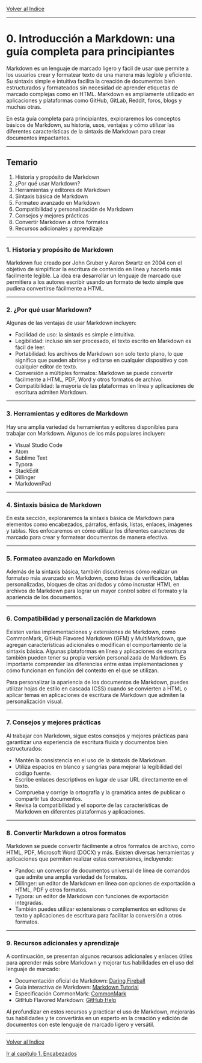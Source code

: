 
[Volver al Indice](../readme.md)

---

# 0. Introducción a Markdown: una guía completa para principiantes

Markdown es un lenguaje de marcado ligero y fácil de usar que permite a los usuarios crear y formatear texto de una manera más legible y eficiente. Su sintaxis simple e intuitiva facilita la creación de documentos bien estructurados y formateados sin necesidad de aprender etiquetas de marcado complejas como en HTML. Markdown es ampliamente utilizado en aplicaciones y plataformas como GitHub, GitLab, Reddit, foros, blogs y muchas otras.

En esta guía completa para principiantes, exploraremos los conceptos básicos de Markdown, su historia, usos, ventajas y cómo utilizar las diferentes características de la sintaxis de Markdown para crear documentos impactantes.

---

## Temario
1. Historia y propósito de Markdown
2. ¿Por qué usar Markdown?
3. Herramientas y editores de Markdown
4. Sintaxis básica de Markdown
5. Formateo avanzado en Markdown
6. Compatibilidad y personalización de Markdown
7. Consejos y mejores prácticas
8. Convertir Markdown a otros formatos
9. Recursos adicionales y aprendizaje

---

### 1. Historia y propósito de Markdown
Markdown fue creado por John Gruber y Aaron Swartz en 2004 con el objetivo de simplificar la escritura de contenido en línea y hacerlo más fácilmente legible. La idea era desarrollar un lenguaje de marcado que permitiera a los autores escribir usando un formato de texto simple que pudiera convertirse fácilmente a HTML.

---

### 2. ¿Por qué usar Markdown?
Algunas de las ventajas de usar Markdown incluyen:

* Facilidad de uso: la sintaxis es simple e intuitiva.
* Legibilidad: incluso sin ser procesado, el texto escrito en Markdown es fácil de leer.
* Portabilidad: los archivos de Markdown son solo texto plano, lo que significa que pueden abrirse y editarse en cualquier dispositivo y con cualquier editor de texto.
* Conversión a múltiples formatos: Markdown se puede convertir fácilmente a HTML, PDF, Word y otros formatos de archivo.
* Compatibilidad: la mayoría de las plataformas en línea y aplicaciones de escritura admiten Markdown.

---

### 3. Herramientas y editores de Markdown
Hay una amplia variedad de herramientas y editores disponibles para trabajar con Markdown. Algunos de los más populares incluyen:

- Visual Studio Code
- Atom
- Sublime Text
- Typora
- StackEdit
- Dillinger
- MarkdownPad

---

### 4. Sintaxis básica de Markdown
En esta sección, exploraremos la sintaxis básica de Markdown para elementos como encabezados, párrafos, énfasis, listas, enlaces, imágenes y tablas. Nos enfocaremos en cómo utilizar los diferentes caracteres de marcado para crear y formatear documentos de manera efectiva.

---

### 5. Formateo avanzado en Markdown
Además de la sintaxis básica, también discutiremos cómo realizar un formateo más avanzado en Markdown, como listas de verificación, tablas personalizadas, bloques de citas anidados y cómo incrustar HTML en archivos de Markdown para lograr un mayor control sobre el formato y la apariencia de los documentos.

---

### 6. Compatibilidad y personalización de Markdown
Existen varias implementaciones y extensiones de Markdown, como CommonMark, GitHub Flavored Markdown (GFM) y MultiMarkdown, que agregan características adicionales o modifican el comportamiento de la sintaxis básica. Algunas plataformas en línea y aplicaciones de escritura también pueden tener su propia versión personalizada de Markdown. Es importante comprender las diferencias entre estas implementaciones y cómo funcionan en función del contexto en el que se utilizan.

Para personalizar la apariencia de los documentos de Markdown, puedes utilizar hojas de estilo en cascada (CSS) cuando se convierten a HTML o aplicar temas en aplicaciones de escritura de Markdown que admiten la personalización visual.

---

### 7. Consejos y mejores prácticas
Al trabajar con Markdown, sigue estos consejos y mejores prácticas para garantizar una experiencia de escritura fluida y documentos bien estructurados:

- Mantén la consistencia en el uso de la sintaxis de Markdown.
- Utiliza espacios en blanco y sangrías para mejorar la legibilidad del código fuente.
- Escribe enlaces descriptivos en lugar de usar URL directamente en el texto.
- Comprueba y corrige la ortografía y la gramática antes de publicar o compartir tus documentos.
- Revisa la compatibilidad y el soporte de las características de Markdown en diferentes plataformas y aplicaciones.

---

### 8. Convertir Markdown a otros formatos
Markdown se puede convertir fácilmente a otros formatos de archivo, como HTML, PDF, Microsoft Word (DOCX) y más. Existen diversas herramientas y aplicaciones que permiten realizar estas conversiones, incluyendo:

- Pandoc: un conversor de documentos universal de línea de comandos que admite una amplia variedad de formatos.
- Dillinger: un editor de Markdown en línea con opciones de exportación a HTML, PDF y otros formatos.
- Typora: un editor de Markdown con funciones de exportación integradas.
- También puedes utilizar extensiones o complementos en editores de texto y aplicaciones de escritura para facilitar la conversión a otros formatos.

---

### 9. Recursos adicionales y aprendizaje
A continuación, se presentan algunos recursos adicionales y enlaces útiles para aprender más sobre Markdown y mejorar tus habilidades en el uso del lenguaje de marcado:

- Documentación oficial de Markdown: [Daring Fireball](https://daringfireball.net/projects/markdown/)
- Guía interactiva de Markdown: [Markdown Tutorial](https://www.markdowntutorial.com/)
- Especificación CommonMark: [CommonMark](https://commonmark.org/)
- GitHub Flavored Markdown: [GitHub Help](https://docs.github.com/en/github/writing-on-github/getting-started-with-writing-and-formatting-on-github/basic-writing-and-formatting-syntax)

Al profundizar en estos recursos y practicar el uso de Markdown, mejorarás tus habilidades y te convertirás en un experto en la creación y edición de documentos con este lenguaje de marcado ligero y versátil.

---

[Volver al Indice](../readme.md)

[Ir al capítulo 1. Encabezados](../01-Encabezados/readme.md)